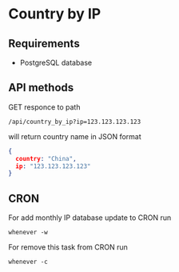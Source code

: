 # Country by IP

## Requirements

* PostgreSQL database

## API methods

GET responce to path
```
/api/country_by_ip?ip=123.123.123.123
```

will return country name in JSON format
```json
{
  country: "China",
  ip: "123.123.123.123"
}
```

## CRON

For add monthly IP database update to CRON run
```
whenever -w
```

For remove this task from CRON run
```
whenever -c
```
